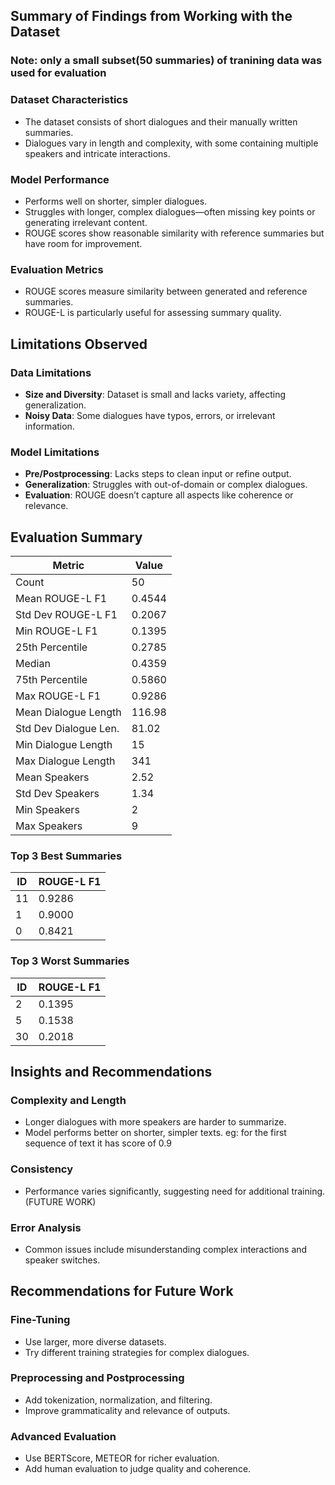 
## Summary of Findings from Working with the Dataset
### Note: only a small subset(50 summaries) of tranining data was used for evaluation 

### Dataset Characteristics
- The dataset consists of short dialogues and their manually written summaries.
- Dialogues vary in length and complexity, with some containing multiple speakers and intricate interactions.

### Model Performance
- Performs well on shorter, simpler dialogues.
- Struggles with longer, complex dialogues—often missing key points or generating irrelevant content.
- ROUGE scores show reasonable similarity with reference summaries but have room for improvement.

### Evaluation Metrics
- ROUGE scores measure similarity between generated and reference summaries.
- ROUGE-L is particularly useful for assessing summary quality.

## Limitations Observed

### Data Limitations
- **Size and Diversity**: Dataset is small and lacks variety, affecting generalization.
- **Noisy Data**: Some dialogues have typos, errors, or irrelevant information.

### Model Limitations
- **Pre/Postprocessing**: Lacks steps to clean input or refine output.
- **Generalization**: Struggles with out-of-domain or complex dialogues.
- **Evaluation**: ROUGE doesn’t capture all aspects like coherence or relevance.

## Evaluation Summary

| Metric                | Value   |
|-----------------------|---------|
| Count                 | 50      |
| Mean ROUGE-L F1       | 0.4544  |
| Std Dev ROUGE-L F1    | 0.2067  |
| Min ROUGE-L F1        | 0.1395  |
| 25th Percentile       | 0.2785  |
| Median                | 0.4359  |
| 75th Percentile       | 0.5860  |
| Max ROUGE-L F1        | 0.9286  |
| Mean Dialogue Length  | 116.98  |
| Std Dev Dialogue Len. | 81.02   |
| Min Dialogue Length   | 15      |
| Max Dialogue Length   | 341     |
| Mean Speakers         | 2.52    |
| Std Dev Speakers      | 1.34    |
| Min Speakers          | 2       |
| Max Speakers          | 9       |

### Top 3 Best Summaries

| ID | ROUGE-L F1 |
|----|------------|
| 11 | 0.9286     |
| 1  | 0.9000     |
| 0  | 0.8421     |

### Top 3 Worst Summaries

| ID | ROUGE-L F1 |
|----|------------|
| 2  | 0.1395     |
| 5  | 0.1538     |
| 30 | 0.2018     |

## Insights and Recommendations

### Complexity and Length
- Longer dialogues with more speakers are harder to summarize.
- Model performs better on shorter, simpler texts. eg: for the first sequence of text it has score of 0.9

### Consistency
- Performance varies significantly, suggesting need for additional training. (FUTURE WORK)

### Error Analysis
- Common issues include misunderstanding complex interactions and speaker switches.

## Recommendations for Future Work

### Fine-Tuning
- Use larger, more diverse datasets.
- Try different training strategies for complex dialogues.

### Preprocessing and Postprocessing
- Add tokenization, normalization, and filtering.
- Improve grammaticality and relevance of outputs.

### Advanced Evaluation
- Use BERTScore, METEOR for richer evaluation.
- Add human evaluation to judge quality and coherence.
